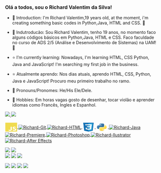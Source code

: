 ### Olá a todos, sou o Richard Valentim da Silva!

- 🥦 Introduction: I'm Richard Valentim,19 years old, at the moment, i'm creating something basic codes in Python,Java, HTML and CSS. 🥦    
- 🥦 Indutroducão: Sou Richard Valentim, tenho 19 anos, no momento faco alguns códigos básicos em Python,Java, HTML e CSS. Faco faculdade no curso de ADS 2/5             (Análise e Desenvolvimento de Sistemas) na UAM! 🥦

- ⭐ I’m currently learning: Nowadays, I'm learning HTML, CSS Python, Java and JavaScript! I'm searching my first job in the business.
- ⭐ Atualmente aprendo: Nos dias atuais, aprendo HTML, CSS, Python, Java e JavaScript! Procuro meu primeiro trabalho no ramo.
     
- 🦅 Pronouns/Pronomes: He/His Ele/Dele.
  
- 🎇 Hobbies: Em horas vagas gosto de desenhar, tocar violão e aprender idiomas como Francês, Ingles e Espanhol. 

 <div align="left">
  <a href="https://github.com/valenart">
  <img height="160em" src="https://github-readme-stats.vercel.app/api?username=valenart&show_icons=true&theme=tokyonight&include_all_commits=true&count_private=true"/>
  <img height="160em" src="https://github-readme-stats.vercel.app/api/top-langs/?username=valenart&layout=compact&langs_count=7&theme=tokyonight"/>
 </div>
     
 <div style="display: inline_block"><br>
  <img align="center" alt="Richard-Js" height="30" width="40" src="https://raw.githubusercontent.com/devicons/devicon/master/icons/javascript/javascript-plain.svg">
  <img align="center" alt="Richard-Git" height="30" width="40" src="https://cdn.jsdelivr.net/gh/devicons/devicon@latest/icons/git/git-original.svg">
  <img align="center" alt="Richard-HTML" height="30" width="40" src="https://cdn.jsdelivr.net/gh/devicons/devicon@latest/icons/html5/html5-original.svg">
  <img align="center" alt="Richard-CSS" height="30" width="40" src="https://raw.githubusercontent.com/devicons/devicon/master/icons/css3/css3-original.svg">
  <img align="center" alt="Richard-Python" height="30" width="40" src="https://raw.githubusercontent.com/devicons/devicon/master/icons/python/python-original.svg">
  <img align="center" alt="Richard-Java" height"30" width="40" top=10px src="https://cdn.jsdelivr.net/gh/devicons/devicon/icons/java/java-original-wordmark.svg">
 </div>
 
 <div>
      <img align="center" alt="Richard-Premiere" height="30" width="40" src="https://cdn.jsdelivr.net/gh/devicons/devicon/icons/premierepro/premierepro-original.svg">
      <img align="center" alt="Richard-Photoshop" height="30" width="40" src="https://cdn.jsdelivr.net/gh/devicons/devicon@latest/icons/photoshop/photoshop-original.svg">
      <img align="center" alt="Richard-Ilustrator" height="30" width="40" src="https://cdn.jsdelivr.net/gh/devicons/devicon/icons/illustrator/illustrator-line.svg">
      <img align="center" alt="Richard-After Effects" height="30" width="40" src="https://cdn.jsdelivr.net/gh/devicons/devicon@latest/icons/aftereffects/aftereffects-original.svg">
 </div>    
     
   <a href = "https://github.com/Valenart/JAVA" target="_blank"><img src="https://img.shields.io/badge/Java-ED8B00?style=for-the-badge&logo=java&logoColor=white" target="_blank"></a>
   <a href = "https://github.com/Valenart/Codigos-Python" target="_blank"><img src="https://img.shields.io/badge/Python-3776AB?style=for-the-badge&logo=python&logoColor=white" target="_blank"></a>  
   <a href = "https://github.com/Valenart/Sites" target="_blank"><img src="https://img.shields.io/badge/HTML5-E34F26?style=for-the-badge&logo=html5&logoColor=white" target="_blank"></a>
   <a href = "https://github.com/Valenart/Sites" target="_blank"><img src="https://img.shields.io/badge/CSS3-1572B6?style=for-the-badge&logo=css3&logoColor=white" target="_blank"></a>
    <a href = "https://github.com/Valenart" target="_blank"><img src="https://img.shields.io/badge/JavaScript-F7DF1E?style=for-the-badge&logo=javascript&logoColor=black" target="_blank"></a>
     
<a href="https://instagram.com/r_valentims" target="_blank"><img src="https://img.shields.io/badge/-Instagram-%23E4405F?style=for-the-badge&logo=instagram&logoColor=white" target="_blank"></a>
  <a href = "mailto:richardvalentim.corp@gmail.com"><img src="https://img.shields.io/badge/-Gmail-%23333?style=for-the-badge&logo=gmail&logoColor=white" target="_blank"></a>
  <a href = "https://twitter.com/ValentimR3" target="_blank"><img src="https://img.shields.io/badge/Twitter-1DA1F2?style=for-the-badge&logo=twitter&logoColor=white" target="_blank"></a> 
  <a href = "https://www.linkedin.com/in/richard-valentim-da-silva-a9010923b/" target="_blank"><img src="https://img.shields.io/badge/LinkedIn-0077B5?style=for-the-badge&logo=linkedin&logoColor=white" target="_blank"></a>     
